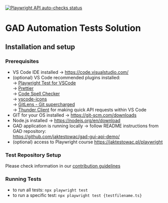 [![Playwright API auto-checks status](https://github.com/kat-kan/kawqa-gad-playwright/actions/workflows/pw-tests.yml/badge.svg?branch=main)](https://github.com/kat-kan/kawqa-gad-playwright/actions/workflows/pw-tests.yml)
# GAD Automation Tests Solution

## Installation and setup

### Prerequisites

- VS Code IDE installed → https://code.visualstudio.com/
- (optional) VS Code recommended plugins installed:
  </br>→ [Playwright Test for VSCode](https://marketplace.visualstudio.com/items?itemName=ms-playwright.playwright)
  </br>→ [Prettier](https://marketplace.visualstudio.com/items?itemName=esbenp.prettier-vscode)
  </br>→ [Code Spell Checker](https://marketplace.visualstudio.com/items?itemName=streetsidesoftware.code-spell-checker)
  </br>→ [vscode-icons](https://marketplace.visualstudio.com/items?itemName=vscode-icons-team.vscode-icons)
  </br>→ [GitLens - Git supercharged](https://marketplace.visualstudio.com/items?itemName=eamodio.gitlens)
  </br>→ [Thunder Client](https://marketplace.visualstudio.com/items?itemName=rangav.vscode-thunder-client) for making quick API requests within VS Code
- GIT for your OS installed → https://git-scm.com/downloads
- Node.js installed → https://nodejs.org/en/download
- GAD application is running locally → follow README instructions
  from GAD repository: </br> https://github.com/jaktestowac/gad-gui-api-demo/
- (optional) access to Playwright course https://jaktestowac.pl/playwright

### Test Repository Setup

Please check information in our [contribution guidelines](https://github.com/kat-kan/kawqa-gad-playwright/blob/main/CONTRIBUTING.md)

### Running Tests

- to run all tests: `npx playwright test`
- to run a specific test: `npx playwright test {testfilename.ts}`

